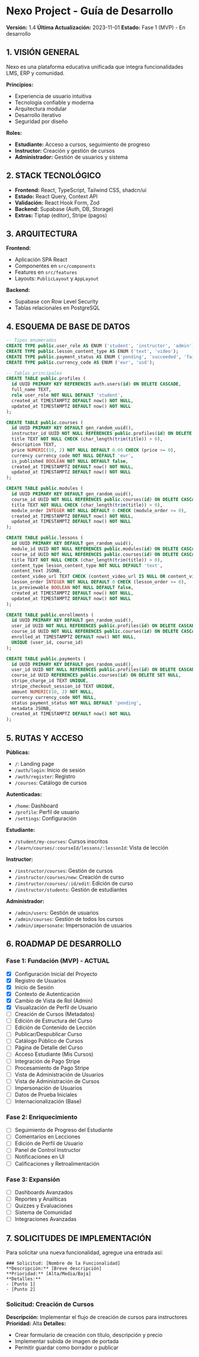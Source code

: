 
# Nexo Project - Guía de Desarrollo

**Versión:** 1.4
**Última Actualización:** 2023-11-01
**Estado:** Fase 1 (MVP) - En desarrollo

## 1. VISIÓN GENERAL

Nexo es una plataforma educativa unificada que integra funcionalidades LMS, ERP y comunidad.

**Principios:**
- Experiencia de usuario intuitiva
- Tecnología confiable y moderna
- Arquitectura modular
- Desarrollo iterativo
- Seguridad por diseño

**Roles:**
- **Estudiante:** Acceso a cursos, seguimiento de progreso
- **Instructor:** Creación y gestión de cursos
- **Administrador:** Gestión de usuarios y sistema

## 2. STACK TECNOLÓGICO

- **Frontend:** React, TypeScript, Tailwind CSS, shadcn/ui
- **Estado:** React Query, Context API
- **Validación:** React Hook Form, Zod
- **Backend:** Supabase (Auth, DB, Storage)
- **Extras:** Tiptap (editor), Stripe (pagos)

## 3. ARQUITECTURA

**Frontend:**
- Aplicación SPA React
- Componentes en `src/components`
- Features en `src/features`
- Layouts: `PublicLayout` y `AppLayout`

**Backend:**
- Supabase con Row Level Security
- Tablas relacionales en PostgreSQL

## 4. ESQUEMA DE BASE DE DATOS

```sql
-- Tipos enumerados
CREATE TYPE public.user_role AS ENUM ('student', 'instructor', 'admin');
CREATE TYPE public.lesson_content_type AS ENUM ('text', 'video');
CREATE TYPE public.payment_status AS ENUM ('pending', 'succeeded', 'failed');
CREATE TYPE public.currency_code AS ENUM ('eur', 'usd');

-- Tablas principales
CREATE TABLE public.profiles (
  id UUID PRIMARY KEY REFERENCES auth.users(id) ON DELETE CASCADE,
  full_name TEXT,
  role user_role NOT NULL DEFAULT 'student',
  created_at TIMESTAMPTZ DEFAULT now() NOT NULL,
  updated_at TIMESTAMPTZ DEFAULT now() NOT NULL
);

CREATE TABLE public.courses (
  id UUID PRIMARY KEY DEFAULT gen_random_uuid(),
  instructor_id UUID NOT NULL REFERENCES public.profiles(id) ON DELETE SET NULL,
  title TEXT NOT NULL CHECK (char_length(trim(title)) > 0),
  description TEXT,
  price NUMERIC(10, 2) NOT NULL DEFAULT 0.00 CHECK (price >= 0),
  currency currency_code NOT NULL DEFAULT 'eur',
  is_published BOOLEAN NOT NULL DEFAULT false,
  created_at TIMESTAMPTZ DEFAULT now() NOT NULL,
  updated_at TIMESTAMPTZ DEFAULT now() NOT NULL
);

CREATE TABLE public.modules (
  id UUID PRIMARY KEY DEFAULT gen_random_uuid(),
  course_id UUID NOT NULL REFERENCES public.courses(id) ON DELETE CASCADE,
  title TEXT NOT NULL CHECK (char_length(trim(title)) > 0),
  module_order INTEGER NOT NULL DEFAULT 0 CHECK (module_order >= 0),
  created_at TIMESTAMPTZ DEFAULT now() NOT NULL,
  updated_at TIMESTAMPTZ DEFAULT now() NOT NULL
);

CREATE TABLE public.lessons (
  id UUID PRIMARY KEY DEFAULT gen_random_uuid(),
  module_id UUID NOT NULL REFERENCES public.modules(id) ON DELETE CASCADE,
  course_id UUID NOT NULL REFERENCES public.courses(id) ON DELETE CASCADE,
  title TEXT NOT NULL CHECK (char_length(trim(title)) > 0),
  content_type lesson_content_type NOT NULL DEFAULT 'text',
  content_text JSONB,
  content_video_url TEXT CHECK (content_video_url IS NULL OR content_video_url ~* '^https?://'),
  lesson_order INTEGER NOT NULL DEFAULT 0 CHECK (lesson_order >= 0),
  is_previewable BOOLEAN NOT NULL DEFAULT false,
  created_at TIMESTAMPTZ DEFAULT now() NOT NULL,
  updated_at TIMESTAMPTZ DEFAULT now() NOT NULL
);

CREATE TABLE public.enrollments (
  id UUID PRIMARY KEY DEFAULT gen_random_uuid(),
  user_id UUID NOT NULL REFERENCES public.profiles(id) ON DELETE CASCADE,
  course_id UUID NOT NULL REFERENCES public.courses(id) ON DELETE CASCADE,
  enrolled_at TIMESTAMPTZ DEFAULT now() NOT NULL,
  UNIQUE (user_id, course_id)
);

CREATE TABLE public.payments (
  id UUID PRIMARY KEY DEFAULT gen_random_uuid(),
  user_id UUID NOT NULL REFERENCES public.profiles(id) ON DELETE CASCADE,
  course_id UUID REFERENCES public.courses(id) ON DELETE SET NULL,
  stripe_charge_id TEXT UNIQUE,
  stripe_checkout_session_id TEXT UNIQUE,
  amount NUMERIC(10, 2) NOT NULL,
  currency currency_code NOT NULL,
  status payment_status NOT NULL DEFAULT 'pending',
  metadata JSONB,
  created_at TIMESTAMPTZ DEFAULT now() NOT NULL
);
```

## 5. RUTAS Y ACCESO

**Públicas:**
- `/`: Landing page
- `/auth/login`: Inicio de sesión
- `/auth/register`: Registro
- `/courses`: Catálogo de cursos

**Autenticadas:**
- `/home`: Dashboard
- `/profile`: Perfil de usuario
- `/settings`: Configuración

**Estudiante:**
- `/student/my-courses`: Cursos inscritos
- `/learn/courses/:courseId/lessons/:lessonId`: Vista de lección

**Instructor:**
- `/instructor/courses`: Gestión de cursos
- `/instructor/courses/new`: Creación de curso
- `/instructor/courses/:id/edit`: Edición de curso
- `/instructor/students`: Gestión de estudiantes

**Administrador:**
- `/admin/users`: Gestión de usuarios
- `/admin/courses`: Gestión de todos los cursos
- `/admin/impersonate`: Impersonación de usuarios

## 6. ROADMAP DE DESARROLLO

### Fase 1: Fundación (MVP) - ACTUAL

- [x] Configuración Inicial del Proyecto
- [x] Registro de Usuarios
- [x] Inicio de Sesión
- [x] Contexto de Autenticación
- [x] Cambio de Vista de Rol (Admin)
- [x] Visualización de Perfil de Usuario
- [ ] Creación de Cursos (Metadatos)
- [ ] Edición de Estructura del Curso
- [ ] Edición de Contenido de Lección
- [ ] Publicar/Despublicar Curso
- [ ] Catálogo Público de Cursos
- [ ] Página de Detalle del Curso
- [ ] Acceso Estudiante (Mis Cursos)
- [ ] Integración de Pago Stripe
- [ ] Procesamiento de Pago Stripe
- [ ] Vista de Administración de Usuarios
- [ ] Vista de Administración de Cursos
- [ ] Impersonación de Usuarios
- [ ] Datos de Prueba Iniciales
- [ ] Internacionalización (Base)

### Fase 2: Enriquecimiento

- [ ] Seguimiento de Progreso del Estudiante
- [ ] Comentarios en Lecciones
- [ ] Edición de Perfil de Usuario
- [ ] Panel de Control Instructor
- [ ] Notificaciones en UI
- [ ] Calificaciones y Retroalimentación

### Fase 3: Expansión

- [ ] Dashboards Avanzados
- [ ] Reportes y Analíticas
- [ ] Quizzes y Evaluaciones
- [ ] Sistema de Comunidad
- [ ] Integraciones Avanzadas

## 7. SOLICITUDES DE IMPLEMENTACIÓN

Para solicitar una nueva funcionalidad, agregue una entrada así:

```
### Solicitud: [Nombre de la Funcionalidad]
**Descripción:** [Breve descripción]
**Prioridad:** [Alta/Media/Baja]
**Detalles:**
- [Punto 1]
- [Punto 2]
```

### Solicitud: Creación de Cursos
**Descripción:** Implementar el flujo de creación de cursos para instructores
**Prioridad:** Alta
**Detalles:**
- Crear formulario de creación con título, descripción y precio
- Implementar subida de imagen de portada
- Permitir guardar como borrador o publicar
